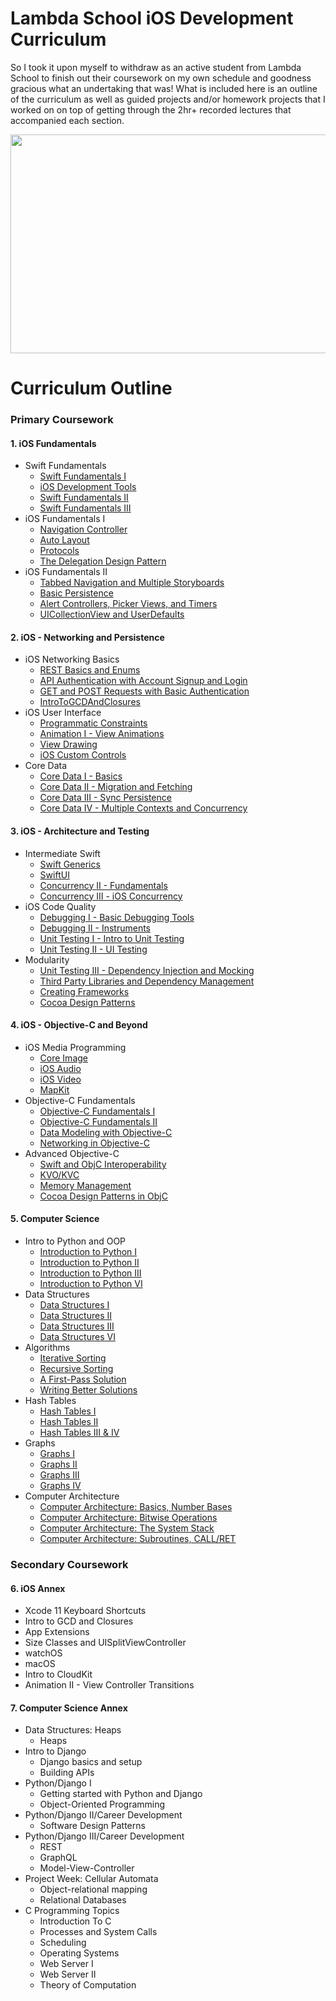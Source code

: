 Lambda School iOS Development Curriculum
======
So I took it upon myself to withdraw as an active student from Lambda School to finish out their coursework on my own schedule and goodness gracious what an undertaking that was! What is included here is an outline of the curriculum as well as guided projects and/or homework projects that I worked on on top of getting through the 2hr+ recorded lectures that accompanied each section.

<img src="https://66.media.tumblr.com/c7c232afac6ccd60fe091c8dacf9c46e/tumblr_ocg8rwNy2W1tknn62o1_500.gif" width="700" height="350"/>

Curriculum Outline
======
### Primary Coursework
  #### 1. iOS Fundamentals
  * Swift Fundamentals
    * [Swift Fundamentals I](https://github.com/alfcolon/ios-module-project-noclist)
    * [iOS Development Tools](https://github.com/alfcolon/Lambda-Hello)
    * [Swift Fundamentals II](https://github.com/alfcolon/AirportDepartures)
    * [Swift Fundamentals III](https://github.com/alfcolon/ios-afternoon-project-swift-fundamentals-iii)
  * iOS Fundamentals I
    * [Navigation Controller](https://github.com/alfcolon/SwiftVocabulary)
    * [Auto Layout](https://github.com/alfcolon/grail-diary-part-1)
    * [Protocols](https://github.com/alfcolon/ios-module-project-protocols)
    * [The Delegation Design Pattern](https://github.com/alfcolon/grail-diary-part-2)
  * iOS Fundamentals II
    * [Tabbed Navigation and Multiple Storyboards](https://github.com/alfcolon/Contained)
    * [Basic Persistence](https://github.com/alfcolon/ios-reading-list)
    * [Alert Controllers, Picker Views, and Timers](https://github.com/alfcolon/ios-afternoon-project-outatime)
    * [UICollectionView and UserDefaults](https://github.com/alfcolon/ios-photo-collection)
  #### 2. iOS - Networking and Persistence
  * iOS Networking Basics
    * [REST Basics and Enums](https://github.com/alfcolon/ios-itunes-search)
    * [API Authentication with Account Signup and Login](https://github.com/alfcolon/ios-gigs)
    * [GET and POST Requests with Basic Authentication](https://github.com/alfcolon/ios-gigs)
    * [IntroToGCDAndClosures](https://github.com/alfcolon/ios-albums)
  * iOS User Interface
    * [Programmatic Constraints](https://github.com/alfcolon/ios-module-project-photo-collection-programmatic-constraints)
    * [Animation I - View Animations](https://github.com/alfcolon/ios-guided-project-starter-basic-animations)
    * [View Drawing](https://github.com/alfcolon/ios-guided-project-starter-clock)
    * [iOS Custom Controls](https://github.com/alfcolon/ColorPicker)
  * Core Data
    * [Core Data I - Basics](https://github.com/alfcolon/ios-guided-project-starter-core-data-i-basics)
    * [Core Data II - Migration and Fetching](https://github.com/alfcolon/ios-guided-project-starter-core-data-i-basics)
    * [Core Data III - Sync Persistence](https://github.com/alfcolon/ios-guided-project-starter-core-data-i-basics)
    * [Core Data IV - Multiple Contexts and Concurrency](https://github.com/alfcolon/ios-guided-project-starter-core-data-i-basics)
  #### 3. iOS - Architecture and Testing
  * Intermediate Swift
    * [Swift Generics](https://github.com/alfcolon/ios-afternoon-project-swift-generics)
    * [SwiftUI](https://github.com/alfcolon/ios-module-project-SwiftUI)
    * [Concurrency II - Fundamentals](https://github.com/alfcolon/ios-afternoon-project-hungry-developers)
    * [Concurrency III - iOS Concurrency](https://github.com/alfcolon/ios-astronomy)
  * iOS Code Quality
    * [Debugging I - Basic Debugging Tools](https://github.com/alfcolon/ios-debugging)
    * [Debugging II - Instruments](https://github.com/alfcolon/ios-journal-performance)
    * [Unit Testing I - Intro to Unit Testing](https://github.com/alfcolon/ios-tictactoe-unit-tests)
    * [Unit Testing II - UI Testing](https://github.com/alfcolon/ios-astronomy-uitesting)
  * Modularity
    * [Unit Testing III - Dependency Injection and Mocking](https://github.com/alfcolon/ios-astronomy-unit-testing)
    * [Third Party Libraries and Dependency Management](https://github.com/alfcolon/ios-firebase-chat)
    * [Creating Frameworks](https://github.com/alfcolon/ios-module-project-creating-frameworks)
    * [Cocoa Design Patterns](https://github.com/alfcolon/ios-guided-project-planets-design-patterns)
  #### 4. iOS - Objective-C and Beyond
  * iOS Media Programming
    * [Core Image](https://github.com/alfcolon/ios-guided-project-core-image-starter)
    * [iOS Audio](https://github.com/alfcolon/ios-guided-project-audio-recorder-starter)
    * [iOS Video](https://github.com/alfcolon/ios-guided-project-video-recorder-starter)
    * [MapKit](https://github.com/alfcolon/ios-guided-project-mapkit-starter)
  * Objective-C Fundamentals
    * [Objective-C Fundamentals I](https://github.com/alfcolon/objc-fundamentals)
    * [Objective-C Fundamentals II](https://github.com/alfcolon/ios-guided-project-starter-objc-fundamentals-ii)
    * [Data Modeling with Objective-C](https://github.com/alfcolon/ios-module-project-networking-in-objective-c)
    * [Networking in Objective-C](https://github.com/alfcolon/ios-module-project-networking-in-objective-c)
  * Advanced Objective-C
    * [Swift and ObjC Interoperability](https://github.com/alfcolon/ios-guided-project-swift-objc-interoperability-starter)
    * [KVO/KVC](https://github.com/alfcolon/ios-guided-project-kvo-kvc-starter)
    * [Memory Management](https://github.com/alfcolon/iOS-Guided-Project-Memory-Management-Starter)
    * [Cocoa Design Patterns in ObjC](https://github.com/alfcolon/CocoaDesignPatterns)
  #### 5. Computer Science
  * Intro to Python and OOP
    * [Introduction to Python I](https://github.com/alfcolon/Intro-Python-I)
    * [Introduction to Python II](https://github.com/alfcolon/Intro-Python-I)
    * [Introduction to Python III](https://github.com/alfcolon/Intro-Python-II)
    * [Introduction to Python VI](https://github.com/alfcolon/Intro-Python-II)
  * Data Structures
    * [Data Structures I](https://github.com/alfcolon/Data-Structures)
    * [Data Structures II](https://github.com/alfcolon/Data-Structures)
    * [Data Structures III](https://github.com/alfcolon/Data-Structures)
    * [Data Structures VI](https://github.com/alfcolon/Data-Structures)
  * Algorithms
    * [Iterative Sorting](https://github.com/alfcolon/cs-module-project-iterative-sorting)
    * [Recursive Sorting](https://github.com/alfcolon/cs-module-project-recursive-sorting)
    * [A First-Pass Solution](https://github.com/alfcolon/cs-module-project-algorithms)
    * [Writing Better Solutions](https://github.com/alfcolon/cs-module-project-algorithms)
  * Hash Tables
    * [Hash Tables I](https://github.com/alfcolon/cs-module-project-hash-tables)
    * [Hash Tables II](https://github.com/alfcolon/cs-module-project-hash-tables)
    * [Hash Tables III & IV](https://github.com/alfcolon/cs-module-project-hash-tables)
  * Graphs
    * [Graphs I](https://github.com/alfcolon/Graphs)
    * [Graphs II](https://github.com/alfcolon/Graphs)
    * [Graphs III](https://github.com/alfcolon/Graphs)
    * [Graphs IV](https://github.com/alfcolon/Graphs)
  * Computer Architecture
    * [Computer Architecture: Basics, Number Bases](https://github.com/alfcolon/Computer-Architecture)
    * [Computer Architecture: Bitwise Operations](https://github.com/alfcolon/Computer-Architecture)
    * [Computer Architecture: The System Stack](https://github.com/alfcolon/Computer-Architecture)
    * [Computer Architecture: Subroutines, CALL/RET](https://github.com/alfcolon/Computer-Architecture)
### Secondary Coursework
  #### 6. iOS Annex
  * Xcode 11 Keyboard Shortcuts
  * Intro to GCD and Closures
  * App Extensions
  * Size Classes and UISplitViewController
  * watchOS
  * macOS
  * Intro to CloudKit
  * Animation II - View Controller Transitions
  #### 7. Computer Science Annex
  * Data Structures: Heaps
    * Heaps
  * Intro to Django
    * Django basics and setup
    * Building APIs
  * Python/Django I
    * Getting started with Python and Django
    * Object-Oriented Programming
  * Python/Django II/Career Development
    * Software Design Patterns
  * Python/Django III/Career Development
    * REST
    * GraphQL
    * Model-View-Controller
  * Project Week: Cellular Automata
    * Object-relational mapping
    * Relational Databases
  * C Programming Topics
    * Introduction To C
    * Processes and System Calls
    * Scheduling
    * Operating Systems
    * Web Server I
    * Web Server II
    * Theory of Computation
